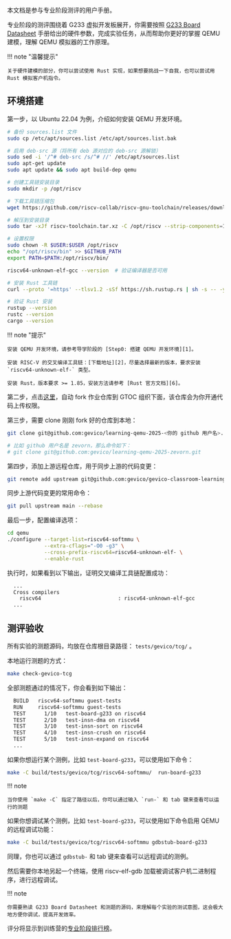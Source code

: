 本文档是参与专业阶段测评的用户手册。

专业阶段的测评围绕着 G233 虚拟开发板展开，你需要按照 [G233 Board Datasheet][5] 手册给出的硬件参数，完成实验任务，从而帮助你更好的掌握 QEMU 建模，理解 QEMU 模拟器的工作原理。

!!! note "温馨提示"

    关于硬件建模的部分，你可以尝试使用 Rust 实现，如果想要挑战一下自我，也可以尝试用 Rust 模拟客户机指令。

## 环境搭建

第一步，以 Ubuntu 22.04 为例，介绍如何安装 QEMU 开发环境。

```bash
# 备份 sources.list 文件
sudo cp /etc/apt/sources.list /etc/apt/sources.list.bak

# 启用 deb-src 源（将所有 deb 源对应的 deb-src 源解锁）
sudo sed -i '/^# deb-src /s/^# //' /etc/apt/sources.list
sudo apt-get update
sudo apt update && sudo apt build-dep qemu

# 创建工具链安装目录
sudo mkdir -p /opt/riscv

# 下载工具链压缩包
wget https://github.com/riscv-collab/riscv-gnu-toolchain/releases/download/2025.09.28/riscv64-elf-ubuntu-22.04-gcc-nightly-2025.09.28-nightly.tar.xz -O riscv-toolchain.tar.xz

# 解压到安装目录
sudo tar -xJf riscv-toolchain.tar.xz -C /opt/riscv --strip-components=1

# 设置权限
sudo chown -R $USER:$USER /opt/riscv
echo "/opt/riscv/bin" >> $GITHUB_PATH
export PATH=$PATH:/opt/riscv/bin/

riscv64-unknown-elf-gcc --version  # 验证编译器是否可用

# 安装 Rust 工具链
curl --proto '=https' --tlsv1.2 -sSf https://sh.rustup.rs | sh -s -- -y --default-toolchain stable

# 验证 Rust 安装
rustup --version
rustc --version
cargo --version
```

!!! note "提示"

    安装 QEMU 开发环境，请参考导学阶段的 [Step0: 搭建 QEMU 开发环境][1]。

    安装 RISC-V 的交叉编译工具链：[下载地址][2]，尽量选择最新的版本，要求安装 `riscv64-unknown-elf-` 类型。

    安装 Rust，版本要求 >= 1.85，安装方法请参考 [Rust 官方文档][6]。


第二步，点击[这里][3]，自动 fork 作业仓库到 GTOC 组织下面，该仓库会为你开通代码上传权限。

第三步，需要 clone 刚刚 fork 好的仓库到本地：

```bash
git clone git@github.com:gevico/learning-qemu-2025-<你的 github 用户名>.git

# 比如 github 用户名是 zevorn，那么命令如下：
# git clone git@github.com:gevico/learning-qemu-2025-zevorn.git
```

第四步，添加上游远程仓库，用于同步上游的代码变更：

```bash
git remote add upstream git@github.com:gevico/gevico-classroom-learning-qemu-2025-learning-qemu.git
```

同步上游代码变更的常用命令：

```bash
git pull upstream main --rebase
```

最后一步，配置编译选项：

```bash
cd qemu
./configure --target-list=riscv64-softmmu \
            --extra-cflags="-O0 -g3" \
            --cross-prefix-riscv64=riscv64-unknown-elf- \
            --enable-rust
```

执行时，如果看到以下输出，证明交叉编译工具链配置成功：

```bash
  ...
  Cross compilers
    riscv64                         : riscv64-unknown-elf-gcc
  ...
```


## 测评验收

所有实验的测题源码，均放在仓库根目录路径： `tests/gevico/tcg/` 。

本地运行测题的方式：

```bash
make check-gevico-tcg
```

全部测题通过的情况下，你会看到如下输出：

```bash
  BUILD   riscv64-softmmu guest-tests
  RUN     riscv64-softmmu guest-tests
  TEST      1/10   test-board-g233 on riscv64
  TEST      2/10   test-insn-dma on riscv64
  TEST      3/10   test-insn-sort on riscv64
  TEST      4/10   test-insn-crush on riscv64
  TEST      5/10   test-insn-expand on riscv64
  ...
```

如果你想运行某个测例，比如 `test-board-g233`，可以使用如下命令：

```bash
make -C build/tests/gevico/tcg/riscv64-softmmu/  run-board-g233
```

!!! note

    当你使用 `make -C` 指定了路径以后，你可以通过输入 `run-` 和 tab 键来查看可以运行的测题

如果你想调试某个测例，比如 `test-board-g233`，可以使用如下命令启用 QEMU 的远程调试功能：

```bash
make -C build/tests/gevico/tcg/riscv64-softmmu gdbstub-board-g233
```

同理，你也可以通过 `gdbstub-` 和 tab 键来查看可以远程调试的测例。

然后需要你本地另起一个终端，使用 riscv-elf-gdb 加载被调试客户机二进制程序，进行远程调试。

!!! note

    你需要熟读 G233 Board Datasheet 和测题的源码，来理解每个实验的测试意图，这会极大地方便你调试，提高开发效率。

评分将显示到训练营的[专业阶段排行榜][4]。


[1]: https://qemu.readthedocs.io/en/v10.0.3/devel/build-environment.html
[2]: https://github.com/riscv-collab/riscv-gnu-toolchain/releases/
[3]: https://classroom.github.com/a/HXuCy8g7
[4]: https://opencamp.cn/qemu/camp/2025/stage/3?tab=rank
[5]: https://gevico.github.io/learning-qemu-docs/ch4/g233-board-datasheet/
[6]: https://rust-lang.org/zh-CN/tools/install/
